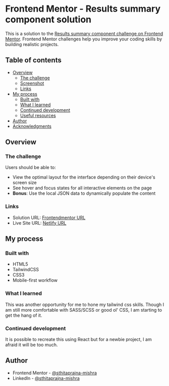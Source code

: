 # Frontend Mentor - Results summary component solution

This is a solution to the [Results summary component challenge on Frontend Mentor](https://www.frontendmentor.io/challenges/results-summary-component-CE_K6s0maV). Frontend Mentor challenges help you improve your coding skills by building realistic projects.

## Table of contents

- [Overview](#overview)
  - [The challenge](#the-challenge)
  - [Screenshot](#screenshot)
  - [Links](#links)
- [My process](#my-process)
  - [Built with](#built-with)
  - [What I learned](#what-i-learned)
  - [Continued development](#continued-development)
  - [Useful resources](#useful-resources)
- [Author](#author)
- [Acknowledgments](#acknowledgments)

## Overview

### The challenge

Users should be able to:

- View the optimal layout for the interface depending on their device's screen size
- See hover and focus states for all interactive elements on the page
- **Bonus**: Use the local JSON data to dynamically populate the content

### Links

- Solution URL: [Frontendmentor URL](https://www.frontendmentor.io/solutions/results-summary-component-tailwindcss-7DRI4_QWzn)
- Live Site URL: [Netlify URL](https://results-summary-component-fe-mentor.netlify.app/)

## My process

### Built with

- HTML5
- TailwindCSS
- CSS3
- Mobile-first workflow

### What I learned

This was another opportunity for me to hone my tailwind css skills. Though I am still more comfortable with SASS/SCSS or good ol' CSS, I am starting to get the hang of it.

### Continued development

It is possible to recreate this using React but for a newbie project, I am afraid it will be too much.

## Author

- Frontend Mentor - [@sthitaprajna-mishra](https://www.frontendmentor.io/profile/sthitaprajna-mishra)
- LinkedIn - [@sthitaprajna-mishra](https://www.linkedin.com/in/sthitaprajna-mishra-b63940153/)
